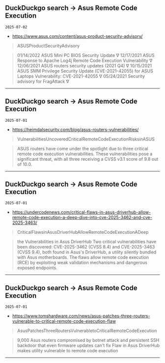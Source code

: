 ## DuckDuckgo search -> Asus Remote Code Execution
`2025-07-02`

* https://www.asus.com/content/asus-product-security-advisory/

<blockquote>
 ASUSProductSecurityAdvisory
</blockquote>
<blockquote>
01/14/2022 ASUS Mini PC BIOS Security Update ∇ 12/17/2021 ASUS Response to Apache Log4j Remote Code Execution Vulnerability ∇ 12/06/2021 ASUS routers security updates (2021 Q4) ∇ 10/15/2021 ASUS SMM Privilege Security Update (CVE-2021-42055) for ASUS Laptops Vulnerability: CVE-2021-42055 ∇ 05/24/2021 Security advisory for FragAttack ∇
</blockquote>

---

## DuckDuckgo search -> Asus Remote Code Execution
`2025-07-01`

* https://heimdalsecurity.com/blog/asus-routers-vulnerabilities/

<blockquote>
 VulnerabilitiesUncoveredCriticalRemoteCodeExecutionRisksinASUS
</blockquote>
<blockquote>
ASUS routers have come under the spotlight due to three critical remote code execution vulnerabilities. These vulnerabilities pose a significant threat, with all three receiving a CVSS v3.1 score of 9.8 out of 10.0.
</blockquote>

---

## DuckDuckgo search -> Asus Remote Code Execution
`2025-07-01`

* https://undercodenews.com/critical-flaws-in-asus-driverhub-allow-remote-code-execution-a-deep-dive-into-cve-2025-3462-and-cve-2025-3463/

<blockquote>
 CriticalFlawsinAsusDriverHubAllowRemoteCodeExecutionADeep
</blockquote>
<blockquote>
the Vulnerabilities in Asus DriverHub Two critical vulnerabilities have been discovered: CVE-2025-3462 (CVSS 8.4) and CVE-2025-3463 (CVSS 9.4), both found in Asus's DriverHub, a utility silently bundled with Asus motherboards. The flaws allow remote code execution (RCE) by exploiting weak validation mechanisms and dangerous exposed endpoints.
</blockquote>

---

## DuckDuckgo search -> Asus Remote Code Execution
`2025-07-01`

* https://www.tomshardware.com/news/asus-patches-three-routers-vulnerable-to-critical-remote-code-execution-flaw

<blockquote>
 AsusPatchesThreeRoutersVulnerabletoCriticalRemoteCodeExecution
</blockquote>
<blockquote>
9,000 Asus routers compromised by botnet attack and persistent SSH backdoor that even firmware updates can't fix Flaw in Asus DriverHub makes utility vulnerable to remote code execution
</blockquote>

---

